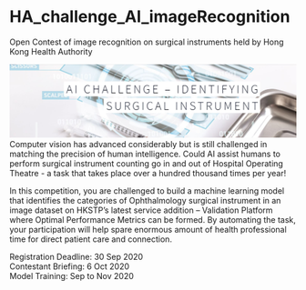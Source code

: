 # HA_challenge_AI_imageRecognition
Open Contest of image recognition on surgical instruments held by Hong Kong Health Authority

![1](./images/11111111123.JPG)
<br>
Computer vision has advanced considerably but is still challenged in matching the precision of human intelligence. Could AI assist humans to perform surgical instrument counting go in and out of Hospital Operating Theatre - a task that takes place over a hundred thousand times per year!

In this competition, you are challenged to build a machine learning model that identifies the categories of Ophthalmology surgical instrument in an image dataset on HKSTP’s latest service addition – Validation Platform where Optimal Performance Metrics can be formed. By automating the task, your participation will help spare enormous amount of health professional time for direct patient care and connection.

Registration Deadline: 30 Sep 2020
<br>
Contestant Briefing: 6 Oct 2020
<br>
Model Training: Sep to Nov 2020
